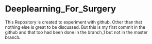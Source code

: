 # Deeplearning_For_Surgery
This Repository is created to experiment with github. Other than that nothing else is great to be discussed. But this is my first commit in the github and that too had been done in the branch_1 but not in the master branch.

